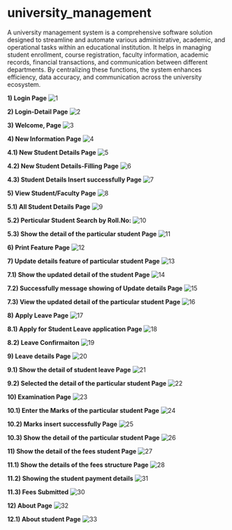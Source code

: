 # university_management

A university management system is a comprehensive software solution designed to streamline and automate various administrative, academic, and operational tasks within an educational institution. It helps in managing student enrollment, course registration, faculty information, academic records, financial transactions, and communication between different departments. By centralizing these functions, the system enhances efficiency, data accuracy, and communication across the university ecosystem.

**1) Login Page**
![1](https://github.com/rashidkhan81/university_management/assets/128924705/f54f462a-ef11-499d-a9bb-c0a680df6f59)

**2) Login-Detail Page**
![2](https://github.com/rashidkhan81/university_management/assets/128924705/3fc99e63-4975-459f-895a-e8c5ee1e1d2f)

**3) Welcome, Page**
![3](https://github.com/rashidkhan81/university_management/assets/128924705/6894fa1b-ce41-4c39-a680-242842546634)

**4) New Information Page**
![4](https://github.com/rashidkhan81/university_management/assets/128924705/13ea881c-8ce7-4659-971e-7663e3eae213)

**4.1) New Student Details Page**
![5](https://github.com/rashidkhan81/university_management/assets/128924705/5a4c0f47-d9fd-4c37-88b5-feadf5d25d9a)

**4.2) New Student Details-Filling Page**
![6](https://github.com/rashidkhan81/university_management/assets/128924705/c55eef6a-efc8-4a91-8870-b8fa1daec561)

**4.3) Student Details Insert successfully Page**
![7](https://github.com/rashidkhan81/university_management/assets/128924705/d0ee68af-8351-478e-8c73-8e2e2347a728)

**5) View Student/Faculty Page**
![8](https://github.com/rashidkhan81/university_management/assets/128924705/62e5de35-01c1-458d-a2d1-f93a0edc6a04)

**5.1) All Student Details Page**
![9](https://github.com/rashidkhan81/university_management/assets/128924705/30e4f9a9-d33e-4c99-a336-9830c11e38fe)

**5.2) Perticular Student Search by Roll.No:**
![10](https://github.com/rashidkhan81/university_management/assets/128924705/1843d82d-74b4-4784-9a02-153077baa130)

**5.3) Show the detail of the particular student Page**
![11](https://github.com/rashidkhan81/university_management/assets/128924705/e78bb0b3-532a-4edc-b35a-35af6dda1ab8)

**6) Print Feature Page**
![12](https://github.com/rashidkhan81/university_management/assets/128924705/060220e2-9ff4-4844-b3e9-dd874fef9368)

**7) Update details feature of particular student Page**
![13](https://github.com/rashidkhan81/university_management/assets/128924705/69bfde95-f038-4764-b7d0-1d5887aa99af)

**7.1) Show the updated detail of the student Page**
![14](https://github.com/rashidkhan81/university_management/assets/128924705/c2a6a1ce-6858-4a77-b915-89761ed0bc0d)

**7.2) Successfully message showing of Update details Page**
![15](https://github.com/rashidkhan81/university_management/assets/128924705/28b6c982-9fd1-420b-824f-7ef04f6bf90b)

**7.3) View the updated detail of the particular student Page**
![16](https://github.com/rashidkhan81/university_management/assets/128924705/c2afb929-bf05-4b51-8313-d8571bbce6ff)

**8) Apply Leave Page**
![17](https://github.com/rashidkhan81/university_management/assets/128924705/5bdf91c4-cda3-4feb-bce4-5631ce6ffa3f)

**8.1) Apply for Student Leave application Page**
![18](https://github.com/rashidkhan81/university_management/assets/128924705/3d48685f-cb93-479c-9742-eaaec5dd561f)

**8.2) Leave Confirmaiton**
![19](https://github.com/rashidkhan81/university_management/assets/128924705/20e19ecf-2f40-4a7f-9075-a116079269f2)

**9) Leave details Page**
![20](https://github.com/rashidkhan81/university_management/assets/128924705/a848e8d3-1c12-4c4d-8be3-f2a61efd488b)

**9.1) Show the detail of student leave Page**
![21](https://github.com/rashidkhan81/university_management/assets/128924705/4e2bfd85-f8a3-46d1-9116-6d9cdf57459b)

**9.2) Selected the detail of the particular student Page**
![22](https://github.com/rashidkhan81/university_management/assets/128924705/f501fa02-4f4c-412f-bc49-30847c61b304)

**10) Examination Page**
![23](https://github.com/rashidkhan81/university_management/assets/128924705/63181a96-1c52-4f06-b956-1af56830c147)

**10.1) Enter the Marks of the particular student Page**
![24](https://github.com/rashidkhan81/university_management/assets/128924705/f5d3d470-0428-4b8f-aab0-c02165894603)

**10.2) Marks insert successfully Page**
![25](https://github.com/rashidkhan81/university_management/assets/128924705/bf82d29a-914e-4bb6-ba71-bf75ebecea4c)

**10.3) Show the detail of the particular student Page**
![26](https://github.com/rashidkhan81/university_management/assets/128924705/bd929284-4f1e-41d1-968f-d0984117b4c5)

**11) Show the detail of the fees student Page**
![27](https://github.com/rashidkhan81/university_management/assets/128924705/66311af3-a1e7-4aa0-a109-c887e773014a)

**11.1) Show the details of the fees structure Page**
![28](https://github.com/rashidkhan81/university_management/assets/128924705/849aed01-6d4a-46ca-aa3b-e572a5d0fcd6)

**11.2) Showing the student payment details**
![31](https://github.com/rashidkhan81/university_management/assets/128924705/7210007a-2b24-4fc4-8214-7128e6f33bcf)

**11.3) Fees Submitted**
![30](https://github.com/rashidkhan81/university_management/assets/128924705/45ce7e48-4ead-4c1a-8092-5d99e5f9c5d2)

**12) About Page**
![32](https://github.com/rashidkhan81/university_management/assets/128924705/baa13a5b-a45c-4cd9-902f-821debca13e8)

**12.1) About student Page**
![33](https://github.com/rashidkhan81/university_management/assets/128924705/dd2c7f40-012e-4c06-9466-eabcd2392db2)





















